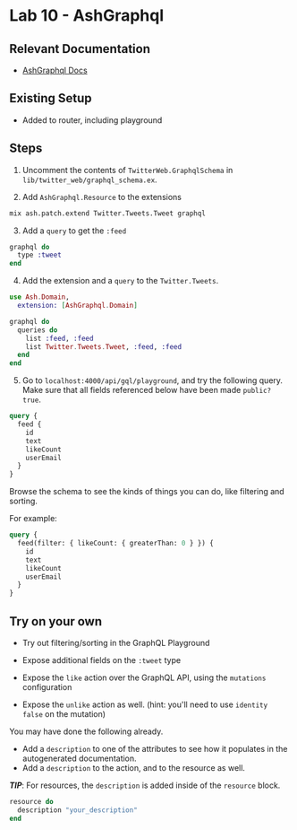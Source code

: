 # Lab 10 - AshGraphql

## Relevant Documentation

- [AshGraphql Docs](https://hexdocs.pm/ash_graphql/getting-started-with-graphql.html)

## Existing Setup

- Added to router, including playground

## Steps

1. Uncomment the contents of `TwitterWeb.GraphqlSchema` in `lib/twitter_web/graphql_schema.ex`.

2. Add `AshGraphql.Resource` to the extensions

```bash
mix ash.patch.extend Twitter.Tweets.Tweet graphql
```

3. Add a `query` to get the `:feed`

```elixir
graphql do
  type :tweet
end
```

4. Add the extension and a `query` to the `Twitter.Tweets`.

```elixir
use Ash.Domain,
  extension: [AshGraphql.Domain]

graphql do
  queries do
    list :feed, :feed
    list Twitter.Tweets.Tweet, :feed, :feed
  end
end
```

5. Go to `localhost:4000/api/gql/playground`, and try the following query.
Make sure that all fields referenced below have been made `public? true`.

```graphql
query {
  feed {
    id
    text
    likeCount
    userEmail
  }
}
```

Browse the schema to see the kinds of things you can do, like filtering and sorting.

For example:

```graphql
query {
  feed(filter: { likeCount: { greaterThan: 0 } }) {
    id
    text
    likeCount
    userEmail
  }
}
```

## Try on your own

- Try out filtering/sorting in the GraphQL Playground

- Expose additional fields on the `:tweet` type

- Expose the `like` action over the GraphQL API, using the `mutations` configuration

- Expose the `unlike` action as well. (hint: you'll need to use `identity false` on the mutation)

You may have done the following already.

- Add a `description` to one of the attributes to see how it populates in the autogenerated documentation.
- Add a `description` to the action, and to the resource as well.

**_TIP_**: For resources, the `description` is added inside of the `resource` block.

```elixir
resource do
  description "your_description"
end
```
